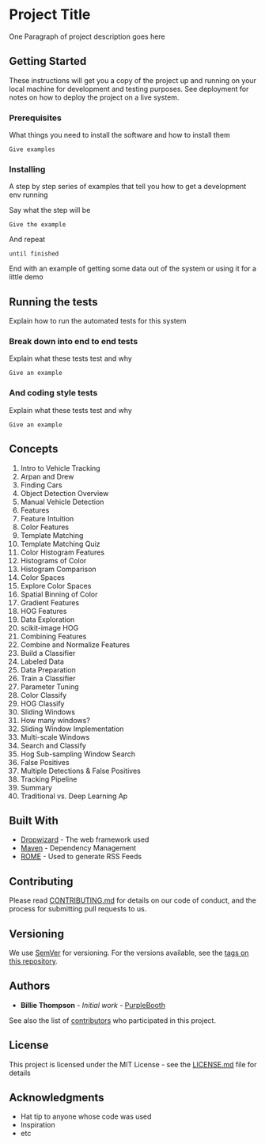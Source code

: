 # Project Title

One Paragraph of project description goes here

## Getting Started

These instructions will get you a copy of the project up and running on your local machine for development and testing purposes. See deployment for notes on how to deploy the project on a live system.

### Prerequisites

What things you need to install the software and how to install them

```
Give examples
```

### Installing

A step by step series of examples that tell you how to get a development env running

Say what the step will be

```
Give the example
```

And repeat

```
until finished
```

End with an example of getting some data out of the system or using it for a little demo

## Running the tests

Explain how to run the automated tests for this system

### Break down into end to end tests

Explain what these tests test and why

```
Give an example
```

### And coding style tests

Explain what these tests test and why

```
Give an example
```

## Concepts
1. Intro to Vehicle Tracking
2. Arpan and Drew
3. Finding Cars
4. Object Detection Overview
5. Manual Vehicle Detection
6. Features
7. Feature Intuition
8. Color Features
9. Template Matching
10. Template Matching Quiz
11. Color Histogram Features
12. Histograms of Color
13. Histogram Comparison
14. Color Spaces
15. Explore Color Spaces
16. Spatial Binning of Color
17. Gradient Features
18. HOG Features
19. Data Exploration
20. scikit-image HOG
21. Combining Features
22. Combine and Normalize Features
23. Build a Classifier
24. Labeled Data
25. Data Preparation
26. Train a Classifier
27. Parameter Tuning
28. Color Classify
29. HOG Classify
30. Sliding Windows
31. How many windows?
32. Sliding Window Implementation
33. Multi-scale Windows
34. Search and Classify
35. Hog Sub-sampling Window Search
36. False Positives
37. Multiple Detections & False Positives
38. Tracking Pipeline
39. Summary
40. Traditional vs. Deep Learning Ap

## Built With

* [Dropwizard](http://www.dropwizard.io/1.0.2/docs/) - The web framework used
* [Maven](https://maven.apache.org/) - Dependency Management
* [ROME](https://rometools.github.io/rome/) - Used to generate RSS Feeds

## Contributing

Please read [CONTRIBUTING.md](https://gist.github.com/PurpleBooth/b24679402957c63ec426) for details on our code of conduct, and the process for submitting pull requests to us.

## Versioning

We use [SemVer](http://semver.org/) for versioning. For the versions available, see the [tags on this repository](https://github.com/your/project/tags).

## Authors

* **Billie Thompson** - *Initial work* - [PurpleBooth](https://github.com/PurpleBooth)

See also the list of [contributors](https://github.com/your/project/contributors) who participated in this project.

## License

This project is licensed under the MIT License - see the [LICENSE.md](LICENSE.md) file for details

## Acknowledgments

* Hat tip to anyone whose code was used
* Inspiration
* etc

